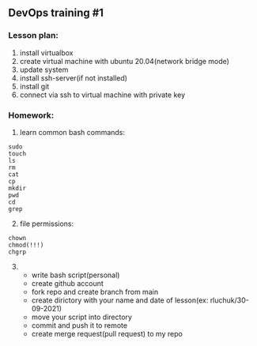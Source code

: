 ## DevOps training #1
### Lesson plan:
1. install virtualbox
2. create virtual machine with ubuntu 20.04(network bridge mode)
3. update system
4. install ssh-server(if not installed)
5. install git
6. connect via ssh to virtual machine with private key
### Homework:
1. learn common bash commands:
```
sudo
touch
ls
rm
cat
cp
mkdir
pwd
cd
grep
```
2. file permissions:
```
chown
chmod(!!!)
chgrp
```
3. 
    * write bash script(personal)
    * create github account
    * fork repo and create branch from main
    * create dirictory with your name and date of lesson(ex: rluchuk/30-09-2021)
    * move your script into directory
    * commit and push it to remote
    * create merge request(pull request) to my repo
